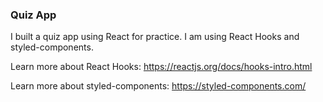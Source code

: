 ### Quiz App

I built a quiz app using React for practice. I am using React Hooks and styled-components.

Learn more about React Hooks: https://reactjs.org/docs/hooks-intro.html

Learn more about styled-components: https://styled-components.com/

